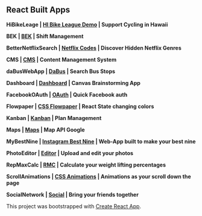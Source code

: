 ## React Built Apps

<b>HiBikeLeage | [HI Bike League Demo](http://baseem.me/) | Support Cycling in Hawaii</b>

<b>BEK | [BEK](http://baseem.me/) | Shift Management</b>

<b>BetterNetflixSearch | [Netflix Codes](http://baseem.me/) | Discover Hidden Netflix Genres</b>

<b>CMS | [CMS](http://baseem.me/) | Content Management System</b>

<b>daBusWebApp | [DaBus](http://baseem.me/) | Search Bus Stops</b>

<b>Dashboard | [Dashboard](http://baseem.me/) | Canvas Brainstorming App</b>

<b>FacebookOAuth | [OAuth](http://baseem.me/) | Quick Facebook auth </b>

<b>Flowpaper | [CSS Flowpaper](http://baseem.me/) | React State changing colors</b>

<b>Kanban | [Kanban](http://baseem.me/) | Plan Management</b>

<b>Maps | [Maps](http://baseem.me/) | Map API Google</b>

<b>MyBestNine | [Instagram Best Nine](http://baseem.me/) | Web-App built to make your best nine</b>

<b>PhotoEditor | [Editor](http://baseem.me/) | Upload and edit your photos</b>

<b>RepMaxCalc | [RMC](http://baseem.me/) | Calculate your weight lifting percentages</b>

<b>ScrollAnimations | [CSS Animations](http://baseem.me/) | Animations as your scroll down the page</b>

<b>SocialNetwork | [Social](http://baseem.me/) | Bring your friends together</b>



This project was bootstrapped with [Create React App](https://github.com/facebookincubator/create-react-app).